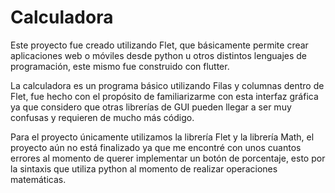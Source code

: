 # Calculadora

Este proyecto fue creado utilizando Flet, que básicamente permite crear aplicaciones web o móviles 
desde python u otros distintos lenguajes de programación, este mismo fue construido con flutter.

La calculadora es un programa básico utilizando Filas y columnas dentro de Flet, fue hecho con el 
propósito de familiarizarme con esta interfaz gráfica ya que considero que otras librerías de GUI
pueden llegar a ser muy confusas y requieren de mucho más código.

Para el proyecto únicamente utilizamos la librería Flet y la librería Math, el proyecto aún no está
finalizado ya que me encontré con unos cuantos errores al momento de querer implementar un botón de 
porcentaje, esto por la sintaxis que utiliza python al momento de realizar operaciones matemáticas.
